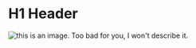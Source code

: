 # H1 Header
![this is an image. Too bad for you, I won't describe it.](https://imgs.search.brave.com/xmpWaXh4nAhLZja30QIyQeIvvldfy-Nxup1zjmVhRuM/rs:fit:860:0:0:0/g:ce/aHR0cHM6Ly9zdGF0/aWMucXVtYXRoLmlu/L3N0YXRpYy93ZWJz/aXRlL29sZC1jZG4t/c3RhdGljL251bWJl/cnMtaW4td29yZHMv/NzItaW4td29yZHMu/cG5n)
